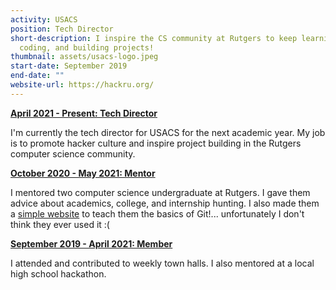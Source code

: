 ```yaml
---
activity: USACS
position: Tech Director
short-description: I inspire the CS community at Rutgers to keep learning,
  coding, and building projects!
thumbnail: assets/usacs-logo.jpeg
start-date: September 2019
end-date: ""
website-url: https://hackru.org/
---
```

<ins>**April 2021 - Present: Tech Director**</ins>

I'm currently the tech director for USACS for the next academic year. My job is to promote hacker culture and inspire project building in the Rutgers computer science community.

<ins>**October 2020 - May 2021: Mentor**</ins>

I mentored two computer science undergraduate at Rutgers. I gave them advice about academics, college, and internship hunting. I also made them a [simple website](https://samuel-ping.github.io/intro-to-git/) to teach them the basics of Git!... unfortunately I don't think they ever used it :(

<ins>**September 2019 - April 2021: Member**</ins>

I attended and contributed to weekly town halls. I also mentored at a local high school hackathon.
